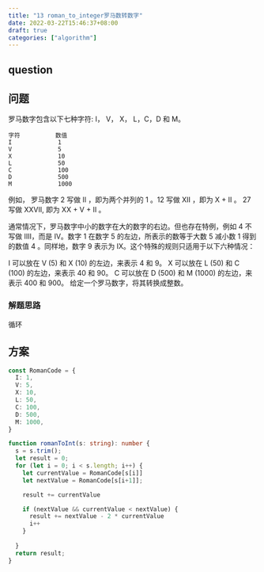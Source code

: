 ```yaml
---
title: "13 roman_to_integer罗马数转数字"
date: 2022-03-22T15:46:37+08:00
draft: true
categories: ["algorithm"]
---
```




## question



## 问题



罗马数字包含以下七种字符: I， V， X， L，C，D 和 M。

```
字符          数值
I             1
V             5
X             10
L             50
C             100
D             500
M             1000
```

例如， 罗马数字 2 写做 II ，即为两个并列的 1 。12 写做 XII ，即为 X + II 。 27 写做  XXVII, 即为 XX + V + II 。

通常情况下，罗马数字中小的数字在大的数字的右边。但也存在特例，例如 4 不写做 IIII，而是 IV。数字 1 在数字 5 的左边，所表示的数等于大数 5 减小数 1 得到的数值 4 。同样地，数字 9 表示为 IX。这个特殊的规则只适用于以下六种情况：

I 可以放在 V (5) 和 X (10) 的左边，来表示 4 和 9。
X 可以放在 L (50) 和 C (100) 的左边，来表示 40 和 90。 
C 可以放在 D (500) 和 M (1000) 的左边，来表示 400 和 900。
给定一个罗马数字，将其转换成整数。





### 解题思路

循环



## 方案




```typescript
const RomanCode = {
  I: 1,
  V: 5,
  X: 10,
  L: 50,
  C: 100,
  D: 500,
  M: 1000,
}

function romanToInt(s: string): number {
  s = s.trim();
  let result = 0;
  for (let i = 0; i < s.length; i++) {
    let currentValue = RomanCode[s[i]]
    let nextValue = RomanCode[s[i+1]];

    result += currentValue

    if (nextValue && currentValue < nextValue) {
      result += nextValue - 2 * currentValue
      i++
    }
    
  }
  return result;
}
```


### 
